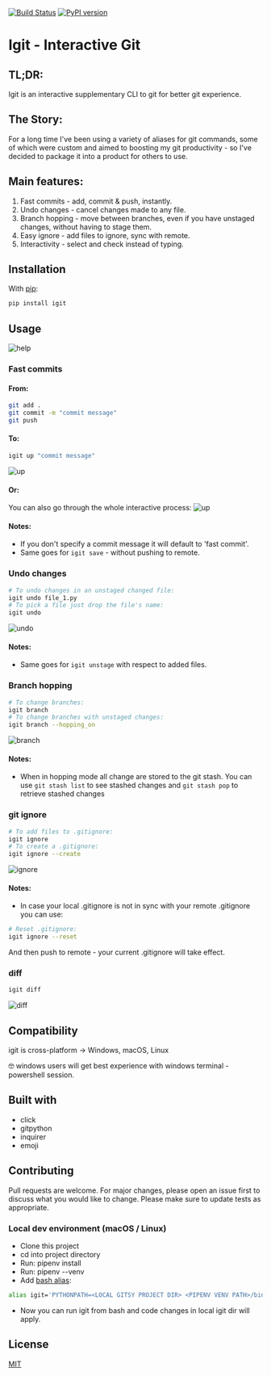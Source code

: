 [![Build Status](https://travis-ci.com/kobibarhanin/gitenv.svg?branch=master)](https://travis-ci.com/kobibarhanin/igit)
[![PyPI version](https://badge.fury.io/py/igit.svg)](https://badge.fury.io/py/igit)

# Igit - Interactive Git

## TL;DR:
Igit is an interactive supplementary CLI to git for better git experience.

## The Story:
For a long time I've been using a variety of aliases for git commands, some of which were custom and aimed to boosting my git productivity - so I've decided to  package it into a product for others to use.

## Main features:
1. Fast commits - add, commit & push, instantly. 
2. Undo changes - cancel changes made to any file.
3. Branch hopping - move between branches, even if you have unstaged changes, without having to stage them.
4. Easy ignore - add files to ignore, sync with remote. 
5. Interactivity - select and check instead of typing.


## Installation

With [pip](https://pip.pypa.io/en/stable/):

```bash
pip install igit
```

## Usage
![help](examples/help.png)

### Fast commits

#### From:
```bash
git add .
git commit -m "commit message"
git push 
```

#### To:
```bash
igit up "commit message" 
```

![up](examples/up_cmd.png)

#### Or:
You can also go through the whole interactive process:
![up](examples/full_push_cmd.png)

#### Notes:
- If you don't specify a commit message it will default to 'fast commit'.
- Same goes for ```igit save``` - without pushing to remote.


### Undo changes

```bash
# To undo changes in an unstaged changed file:
igit undo file_1.py 
# To pick a file just drop the file's name:
igit undo
```

![undo](examples/undo_cmd.png)

#### Notes:
- Same goes for ```igit unstage``` with respect to added files.


### Branch hopping

```bash
# To change branches:
igit branch
# To change branches with unstaged changes:
igit branch --hopping_on 
```
![branch](examples/branch_cmd.png)

#### Notes:
- When in hopping mode all change are stored to the git stash. 
You can use ```git stash list``` to see stashed changes and ```git stash pop``` to retrieve stashed changes


### git ignore

```bash
# To add files to .gitignore:
igit ignore
# To create a .gitignore:
igit ignore --create  
```
![ignore](examples/ignore_cmd.png)

#### Notes:
- In case your local .gitignore is not in sync with your remote .gitignore you can use: 
```bash
# Reset .gitignore:
igit ignore --reset 
```
And then push to remote - your current .gitignore will take effect. 

### diff

```bash
igit diff
```
![diff](examples/diff_cmd.png)


## Compatibility
igit is cross-platform → Windows, macOS, Linux 

🤓 windows users will get best experience with windows terminal - powershell session.
	

## Built with

- click
- gitpython
- inquirer
- emoji

## Contributing
Pull requests are welcome. For major changes, please open an issue first to discuss what you would like to change.
Please make sure to update tests as appropriate.

### Local dev environment (macOS / Linux)

- Clone this project
- cd into project directory
- Run: pipenv install
- Run: pipenv --venv 
- Add [bash alias](https://linuxize.com/post/how-to-create-bash-aliases/):
```bash
alias igit='PYTHONPATH=<LOCAL GITSY PROJECT DIR> <PIPENV VENV PATH>/bin/python3 <LOCAL IGIT PROJECT DIR>/igit/cli.py'
```
- Now you can run igit from bash and code changes in local igit dir will apply.



## License
[MIT](https://choosealicense.com/licenses/mit/)
